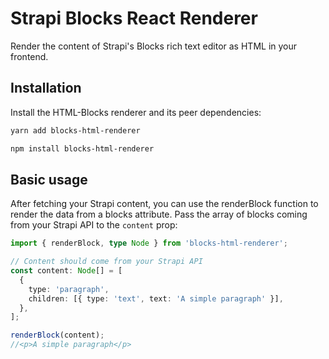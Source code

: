 # Strapi Blocks React Renderer

Render the content of Strapi's Blocks rich text editor as HTML in your frontend.

## Installation

Install the HTML-Blocks renderer and its peer dependencies:

```sh
yarn add blocks-html-renderer
```

```sh
npm install blocks-html-renderer
```

## Basic usage

After fetching your Strapi content, you can use the renderBlock function to render the data from a blocks attribute. Pass the array of blocks coming from your Strapi API to the `content` prop:

```ts
import { renderBlock, type Node } from 'blocks-html-renderer';

// Content should come from your Strapi API
const content: Node[] = [
  {
    type: 'paragraph',
    children: [{ type: 'text', text: 'A simple paragraph' }],
  },
];

renderBlock(content);
//<p>A simple paragraph</p>
```
